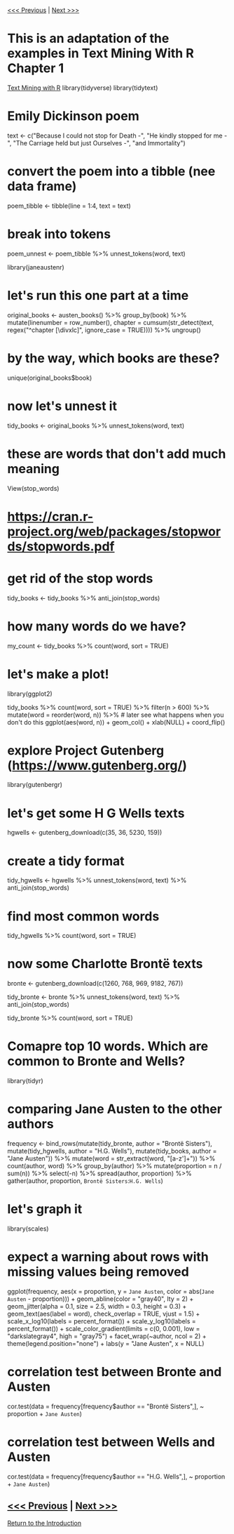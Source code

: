 [<<< Previous](https://github.com/DHRISMU/r) | [Next >>>](which.md) 

# This is an adaptation of the examples in Text Mining With R Chapter 1
[Text Mining with R](https://www.tidytextmining.com/tidytext.html)
library(tidyverse)
library(tidytext)

# Emily Dickinson poem
text <- c("Because I could not stop for Death -",
          "He kindly stopped for me -",
          "The Carriage held but just Ourselves -",
          "and Immortality")

# convert the poem into a tibble (nee data frame)
poem_tibble <- tibble(line = 1:4, text = text)

# break into tokens
poem_unnest <- poem_tibble %>%
  unnest_tokens(word, text)

library(janeaustenr)

# let's run this one part at a time
original_books <- austen_books() %>%
  group_by(book) %>%
  mutate(linenumber = row_number(),
         chapter = cumsum(str_detect(text, regex("^chapter [\\divxlc]",
                                                 ignore_case = TRUE)))) %>%
  ungroup()

# by the way, which books are these?
unique(original_books$book)

# now let's unnest it
tidy_books <- original_books %>%
  unnest_tokens(word, text)

# these are words that don't add much meaning
View(stop_words)

# https://cran.r-project.org/web/packages/stopwords/stopwords.pdf

# get rid of the stop words
tidy_books <- tidy_books %>%
  anti_join(stop_words)

# how many words do we have?
my_count <- tidy_books %>%
  count(word, sort = TRUE)

# let's make a plot!
library(ggplot2)

tidy_books %>%
  count(word, sort = TRUE) %>%
  filter(n > 600) %>%
  mutate(word = reorder(word, n)) %>% # later see what happens when you don't do this
  ggplot(aes(word, n)) +
  geom_col() +
  xlab(NULL) +
  coord_flip()

# explore Project Gutenberg (https://www.gutenberg.org/)
library(gutenbergr)

# let's get some H G Wells texts
hgwells <- gutenberg_download(c(35, 36, 5230, 159))

# create a tidy format
tidy_hgwells <- hgwells %>%
  unnest_tokens(word, text) %>%
  anti_join(stop_words)

# find most common words
tidy_hgwells %>%
  count(word, sort = TRUE)

# now some Charlotte Brontë texts
bronte <- gutenberg_download(c(1260, 768, 969, 9182, 767))

tidy_bronte <- bronte %>%
  unnest_tokens(word, text) %>%
  anti_join(stop_words)

tidy_bronte %>%
  count(word, sort = TRUE)

# Comapre top 10 words. Which are common to Bronte and Wells?

library(tidyr)

# comparing Jane Austen to the other authors
frequency <- bind_rows(mutate(tidy_bronte, author = "Brontë Sisters"),
                       mutate(tidy_hgwells, author = "H.G. Wells"), 
                       mutate(tidy_books, author = "Jane Austen")) %>% 
  mutate(word = str_extract(word, "[a-z']+")) %>%
  count(author, word) %>%
  group_by(author) %>%
  mutate(proportion = n / sum(n)) %>%
  select(-n) %>% 
  spread(author, proportion) %>% 
  gather(author, proportion, `Brontë Sisters`:`H.G. Wells`)

# let's graph it
library(scales)

# expect a warning about rows with missing values being removed
ggplot(frequency, aes(x = proportion, y = `Jane Austen`, color = abs(`Jane Austen` - proportion))) +
  geom_abline(color = "gray40", lty = 2) +
  geom_jitter(alpha = 0.1, size = 2.5, width = 0.3, height = 0.3) +
  geom_text(aes(label = word), check_overlap = TRUE, vjust = 1.5) +
  scale_x_log10(labels = percent_format()) +
  scale_y_log10(labels = percent_format()) +
  scale_color_gradient(limits = c(0, 0.001), low = "darkslategray4", high = "gray75") +
  facet_wrap(~author, ncol = 2) +
  theme(legend.position="none") +
  labs(y = "Jane Austen", x = NULL)

# correlation test between Bronte and Austen
cor.test(data = frequency[frequency$author == "Brontë Sisters",],
         ~ proportion + `Jane Austen`)

# correlation test between Wells and Austen
cor.test(data = frequency[frequency$author == "H.G. Wells",], 
         ~ proportion + `Jane Austen`)


[<<< Previous](https://github.com/DHRISMU/r.md) | [Next >>>](which.md) 
-----

[Return to the Introduction](https://github.com/DHRISMU/r)
